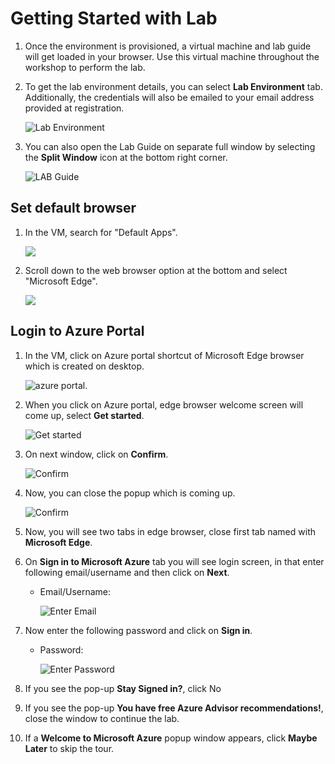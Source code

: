 
# Getting Started with Lab

1. Once the environment is provisioned, a virtual machine and lab guide will get loaded in your browser. Use this virtual machine throughout the workshop to perform the lab.

1. To get the lab environment details, you can select **Lab Environment** tab. Additionally, the credentials will also be emailed to your email address provided at registration.

   ![](media/environment-details.png "Lab Environment")
  
1. You can also open the Lab Guide on separate full window by selecting the **Split Window** icon at the bottom right corner.

   ![](media/split-window.png "LAB Guide")
 
## Set default browser

1. In the VM, search for "Default Apps". 

   ![](media/default-apps.png)
   
1. Scroll down to the web browser option at the bottom and select "Microsoft Edge".

   ![](media/default-web-browser.png)
 
## Login to Azure Portal

1. In the VM, click on Azure portal shortcut of Microsoft Edge browser which is created on desktop.

   ![azure portal.](media/spring-cloud-vm.png)
   
1. When you click on Azure portal, edge browser welcome screen will come up, select **Get started**.

   ![](media/task8.png "Get started")
   
1. On next window, click on **Confirm**.

   ![](./media/edge-confirm.png "Confirm")
   
1. Now, you can close the popup which is coming up.

   ![](media/edge-continue.png "Confirm")
   
1. Now, you will see two tabs in edge browser, close first tab named with **Microsoft Edge**.
   
1. On **Sign in to Microsoft Azure** tab you will see login screen, in that enter following email/username and then click on **Next**. 

   * Email/Username: <inject key="AzureAdUserEmail"></inject>
   
     ![](media/azure-login-enter-email.png "Enter Email")
     
1. Now enter the following password and click on **Sign in**.

   * Password: <inject key="AzureAdUserPassword"></inject>
   
     ![](media/azure-login-enter-password.png "Enter Password")
     
1. If you see the pop-up **Stay Signed in?**, click No

1. If you see the pop-up **You have free Azure Advisor recommendations!**, close the window to continue the lab.

1. If a **Welcome to Microsoft Azure** popup window appears, click **Maybe Later** to skip the tour.
  
